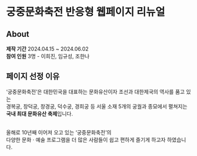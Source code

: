 # 궁중문화축전 반응형 웹페이지 리뉴얼

## About

<b>제작 기간</b> 2024.04.15 ~ 2024.06.02<br>
<b>참여 인원</b> 3명 - 이희진, 임규성, 조한나

## 페이지 선정 이유

‘궁중문화축전’은 대한민국을 대표하는 문화유산이자 조선과 대한제국의 역사를 품고 있는<br>
경복궁, 창덕궁, 창경궁, 덕수궁, 경희궁 등 서울 소재 5개의 궁궐과 종묘에서 펼쳐지는 <b>국내 최대 문화유산 축제</b>입니다.<br><br>

올해로 10년째 이어져 오고 있는 ‘궁중문화축전’의<br>
다양한 문화 · 예술 프로그램을 더 많은 사람들이 쉽고 편하게 즐기게 하고자 하였습니다.


